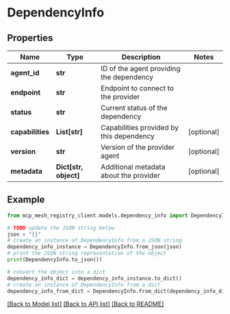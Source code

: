 # DependencyInfo


## Properties

Name | Type | Description | Notes
------------ | ------------- | ------------- | -------------
**agent_id** | **str** | ID of the agent providing the dependency | 
**endpoint** | **str** | Endpoint to connect to the provider | 
**status** | **str** | Current status of the dependency | 
**capabilities** | **List[str]** | Capabilities provided by this dependency | [optional] 
**version** | **str** | Version of the provider agent | [optional] 
**metadata** | **Dict[str, object]** | Additional metadata about the provider | [optional] 

## Example

```python
from mcp_mesh_registry_client.models.dependency_info import DependencyInfo

# TODO update the JSON string below
json = "{}"
# create an instance of DependencyInfo from a JSON string
dependency_info_instance = DependencyInfo.from_json(json)
# print the JSON string representation of the object
print(DependencyInfo.to_json())

# convert the object into a dict
dependency_info_dict = dependency_info_instance.to_dict()
# create an instance of DependencyInfo from a dict
dependency_info_from_dict = DependencyInfo.from_dict(dependency_info_dict)
```
[[Back to Model list]](../README.md#documentation-for-models) [[Back to API list]](../README.md#documentation-for-api-endpoints) [[Back to README]](../README.md)



